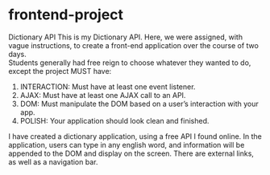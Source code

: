 # frontend-project
Dictionary API
This is my Dictionary API.
Here, we were assigned, with vague instructions, to create a front-end application over the course of two days.  
Students generally had free reign to choose whatever they wanted to do, except the project MUST have:

1. INTERACTION: Must have at least one event listener.
2. AJAX: Must have at least one AJAX call to an API.
3. DOM: Must manipulate the DOM based on a user’s interaction with your app.
4. POLISH: Your application should look clean and finished.

I have created a dictionary application, using a free API I found online.
In the application, users can type in any english word, and information will be appended to the DOM and display on the screen.
There are external links, as well as a navigation bar.
 
